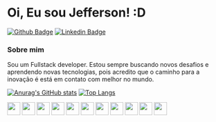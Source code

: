 
# Oi, Eu sou Jefferson! :D

[![Github Badge](https://img.shields.io/badge/-Github-000?style=flat-square&logo=Github&logoColor=white&link=https://github.com/jeffer3941)](https://github.com/jeffer3941)
[![Linkedin Badge](https://img.shields.io/badge/-LinkedIn-blue?style=flat-square&logo=Linkedin&logoColor=white&link=https://www.linkedin.com/in/jefferson-monteiro-577396152/)](https://www.linkedin.com/in/jefferson-monteiro-577396152/)

### Sobre mim 
Sou um Fullstack developer. Estou sempre buscando novos desafios e aprendendo novas tecnologias,
pois acredito que o caminho para a inovação é está em contato com melhor no mundo. 

[![Anurag's GitHub stats](https://github-readme-stats.vercel.app/api?username=jeffer3941&count_private=true&show_icons=true&theme=tokyonight)](https://github.com/anuraghazra/github-readme-stats)
[![Top Langs](https://github-readme-stats.vercel.app/api/top-langs/?username=anuraghazra&layout=compact&langs_count=10)](https://github.com/anuraghazra/github-readme-stats)


<code><img height="30" src="https://img.shields.io/badge/PHP-777BB4?style=for-the-badge&logo=php&logoColor=white"></code>
<code><img height="30" src="https://img.shields.io/badge/Laravel-FF2D20?style=for-the-badge&logo=laravel&logoColor=white"></code>
<code><img height="30" src="https://img.shields.io/badge/HTML5-E34F26?style=for-the-badge&logo=html5&logoColor=white"></code>
<code><img height="30" src="https://img.shields.io/badge/CSS3-1572B6?style=for-the-badge&logo=css3&logoColor=white"></code>
<code><img height="30" src="https://img.shields.io/badge/JavaScript-F7DF1E?style=for-the-badge&logo=javascript&logoColor=black"></code>
<code><img height="30" src="https://img.shields.io/badge/React-20232A?style=for-the-badge&logo=react&logoColor=61DAFB"></code>
<code><img height="30" src="https://img.shields.io/badge/jQuery-0769AD?style=for-the-badge&logo=jquery&logoColor=white"></code>
<code><img height="30" src="https://img.shields.io/badge/Flutter-02569B?style=for-the-badge&logo=flutter&logoColor=white"></code>
<code><img height="30" src="https://img.shields.io/badge/PostgreSQL-316192?style=for-the-badge&logo=postgresql&logoColor=white"></code>
<code><img height="30" src="https://img.shields.io/badge/MySQL-00000F?style=for-the-badge&logo=mysql&logoColor=white"></code>
<code><img height="30" src="https://img.shields.io/badge/Flutter-02569B?style=for-the-badge&logo=flutter&logoColor=white"></code>
